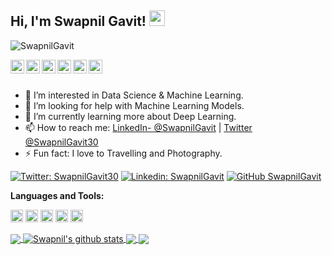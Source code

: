 ## Hi, I'm **Swapnil Gavit**! <a ><img src="https://media.giphy.com/media/hvRJCLFzcasrR4ia7z/giphy.gif" width="25px"></a>


<p align="left"> <img src="https://komarev.com/ghpvc/?username=SwapnilGavit&label=Views&color=129e00&style=plastic" alt="SwapnilGavit" /> </p>

<a href="https://twitter.com/swapnilgavit30">
  <img align="left" alt="Swapnil's Twitter" width="22px" src="https://cdn.jsdelivr.net/npm/simple-icons@v3/icons/twitter.svg" />
</a>
<a href="https://www.linkedin.com/in/swapnil-gavit/">
  <img align="left" alt="Swapnil's Linkdein" width="22px" src="https://cdn.jsdelivr.net/npm/simple-icons@v3/icons/linkedin.svg" />
</a>
<a href="https://github.com/SwapnilGavit">
  <img align="left" alt="Swapnil's Github" width="22px" src="https://cdn.jsdelivr.net/npm/simple-icons@v3/icons/github.svg" />
</a>
<a href="https://t.me/SwapnilGavit">
  <img align="left" alt="Swapnil's Telegram" width="22px" src="https://cdn.jsdelivr.net/npm/simple-icons@v3/icons/telegram.svg" />
</a>
<a href="https://www.instagram.com/_swapnil_gavit/">
  <img align="left" alt="Swapnil's Instagram" width="22px" src="https://cdn.jsdelivr.net/npm/simple-icons@v3/icons/instagram.svg" />
</a>
<a href="https://www.facebook.com/swapnil.gavit.30//">
  <img align="left" alt="Swapnil's Facebook" width="22px" src="https://cdn.jsdelivr.net/npm/simple-icons@v3/icons/facebook.svg" />
</a>

<br/>
<br/>


- 👀 I’m interested in Data Science & Machine Learning.
- 🤝 I’m looking for help with Machine Learning Models.
- 🌱 I’m currently learning more about Deep Learning.
- 📫 How to reach me: [LinkedIn- @SwapnilGavit](https://www.linkedin.com/in/swapnil-gavit/) | [Twitter @SwapnilGavit30](https://twitter.com/swapnilgavit30)
- ⚡ Fun fact: I love to Travelling and Photography.


[![Twitter: SwapnilGavit30](https://img.shields.io/twitter/follow/SwapnilGavit30?style=social)](https://twitter.com/swapnilgavit30)
[![Linkedin: SwapnilGavit](https://img.shields.io/badge/-SwapnilGavit-blue?style=flat-square&logo=Linkedin&logoColor=white&link=https://www.linkedin.com/in/swapnil-gavit/)](https://www.linkedin.com/in/swapnil-gavit/)
[![GitHub SwapnilGavit](https://img.shields.io/github/followers/SwapnilGavit?label=follow&style=social)](https://github.com/SwapnilGavit)


**Languages and Tools:**  

<code><img height="20" src="https://raw.githubusercontent.com/jmnote/z-icons/master/svg/python.svg"></code>
<code><img height="20" src="https://raw.githubusercontent.com/jmnote/z-icons/master/svg/c.svg"></code>
<code><img height="20" src="https://raw.githubusercontent.com/jmnote/z-icons/master/svg/cpp.svg"></code>
<code><img height="20" src="https://raw.githubusercontent.com/jmnote/z-icons/master/svg/git.svg"></code>
<code><img height="20" src="https://raw.githubusercontent.com/jmnote/z-icons/master/svg/github.svg"></code>


<a href="https://github.com/SwapnilGavit">
  <img align="center" src="https://github-readme-stats.vercel.app/api/top-langs/?username=SwapnilGavit&theme=light&hide_langs_below=1" />
</a>

<a href="https://github.com/SwapnilGavit">
 <img align="center" src="https://github-readme-stats.vercel.app/api?username=SwapnilGavit&show_icons=true&theme=light&line_height=27" alt="Swapnil's github stats"/>
</a>


<a href="https://github.com/SwapnilGavit/Loan-Aprroval-Prediction">
  <img align="center" src="https://github-readme-stats.vercel.app/api/pin/?username=SwapnilGavit&repo=Loan-Aprroval-Prediction&theme=light" />

<a href="https://github.com/SwapnilGavit/Digital-Advertising-Conversion-Fraud">
  <img align="center" src="https://github-readme-stats.vercel.app/api/pin/?username=SwapnilGavit&repo=Digital-Advertising-Conversion-Fraud&theme=light" />

  

<!---
SwapnilGavit/SwapnilGavit is a ✨ special ✨ repository because its `README.md` (this file) appears on your GitHub profile.
You can click the Preview link to take a look at your changes.
--->
